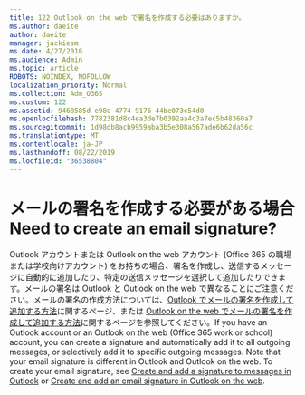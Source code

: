 ```yaml
---
title: 122 Outlook on the web で署名を作成する必要はありますか。
ms.author: daeite
author: daeite
manager: jackiesm
ms.date: 4/27/2018
ms.audience: Admin
ms.topic: article
ROBOTS: NOINDEX, NOFOLLOW
localization_priority: Normal
ms.collection: Adm_O365
ms.custom: 122
ms.assetid: 9468585d-e98e-4774-9176-44be073c54d0
ms.openlocfilehash: 7782381d8c4ea3de7b0392aa4c3a7ec5b48360a7
ms.sourcegitcommit: 1d98db8acb9959aba3b5e308a567ade6b62da56c
ms.translationtype: MT
ms.contentlocale: ja-JP
ms.lasthandoff: 08/22/2019
ms.locfileid: "36538804"
---
```

# <a name="need-to-create-an-email-signature"></a><span data-ttu-id="a06be-102">メールの署名を作成する必要がある場合</span><span class="sxs-lookup"><span data-stu-id="a06be-102">Need to create an email signature?</span></span>

<span data-ttu-id="a06be-p101">Outlook アカウントまたは Outlook on the web アカウント (Office 365 の職場または学校向けアカウント) をお持ちの場合、署名を作成し、送信するメッセージに自動的に追加したり、特定の送信メッセージを選択して追加したりできます。メールの署名は Outlook と Outlook on the web で異なることにご注意ください。メールの署名の作成方法については、[Outlook でメールの署名を作成して追加する方法](https://support.office.com/article/8ee5d4f4-68fd-464a-a1c1-0e1c80bb27f2.aspx)に関するページ、または [Outlook on the web でメールの署名を作成して追加する方法](https://support.office.com/article/5ff9dcfd-d3f1-447b-b2e9-39f91b074ea3.aspx)に関するページを参照してください。</span><span class="sxs-lookup"><span data-stu-id="a06be-p101">If you have an Outlook account or an Outlook on the web (Office 365 work or school) account, you can create a signature and automatically add it to all outgoing messages, or selectively add it to specific outgoing messages. Note that your email signature is different in Outlook and Outlook on the web. To create your email signature, see [Create and add a signature to messages in Outlook](https://support.office.com/article/8ee5d4f4-68fd-464a-a1c1-0e1c80bb27f2.aspx) or [Create and add an email signature in Outlook on the web](https://support.office.com/article/5ff9dcfd-d3f1-447b-b2e9-39f91b074ea3.aspx).</span></span>


